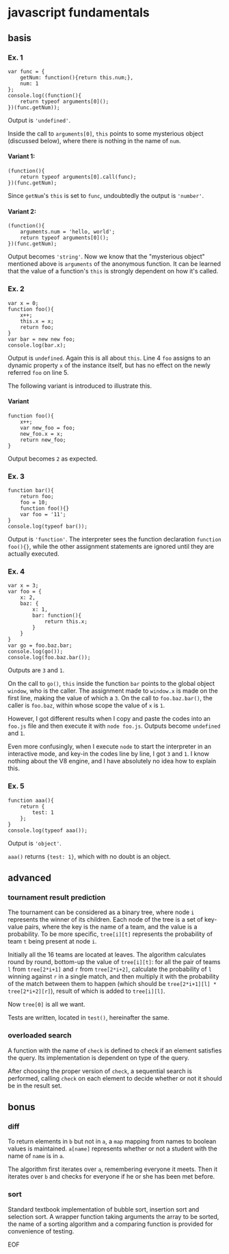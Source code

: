 # javascript fundamentals

## basis
### Ex. 1

	var func = {
		getNum: function(){return this.num;},
		num: 1
	};
	console.log((function(){
		return typeof arguments[0]();
	})(func.getNum));

Output is `'undefined'`.

Inside the call to `arguments[0]`, `this` points to some mysterious object (discussed below), where there is nothing in the name of `num`.


#### Variant 1:  

	(function(){
		return typeof arguments[0].call(func);
	})(func.getNum);

Since `getNum`'s `this` is set to `func`, undoubtedly the output is `'number'`.

#### Variant 2:

	(function(){
		arguments.num = 'hello, world';
		return typeof arguments[0]();
	})(func.getNum);

Output becomes `'string'`. Now we know that the "mysterious object" mentioned above is `arguments` of the anonymous function. It can be learned that the value of a function's `this` is strongly dependent on how it's called.

### Ex. 2

	var x = 0;
	function foo(){
		x++;
		this.x = x;
		return foo;
	}
	var bar = new new foo;
	console.log(bar.x);

Output is `undefined`. Again this is all about `this`. Line 4 `foo` assigns to an dynamic property `x` of the instance itself, but has no effect on the newly referred `foo` on line 5.

The following variant is introduced to illustrate this.

#### Variant

	function foo(){
		x++;
		var new_foo = foo;
		new_foo.x = x;
		return new_foo;
	}

Output becomes `2` as expected.

### Ex. 3

	function bar(){
		return foo;
		foo = 10;
		function foo(){}
		var foo = '11';
	}
	console.log(typeof bar());

Output is `'function'`. The interpreter sees the function declaration `function foo(){}`, while the other assignment statements are ignored until they are actually executed.

### Ex. 4

	var x = 3;
	var foo = {
		x: 2,
		baz: {
			x: 1,
			bar: function(){
				return this.x;
			}
		}
	}
	var go = foo.baz.bar;
	console.log(go());
	console.log(foo.baz.bar());

Outputs are `3` and `1`.

On the call to `go()`, `this` inside the function `bar` points to the global object `window`, who is the caller. The assignment made to `window.x` is made on the first line, making the value of which a `3`. On the call to `foo.baz.bar()`, the caller is `foo.baz`, within whose scope the value of `x` is `1`.

However, I got different results when I copy and paste the codes into an `foo.js` file and then execute it with `node foo.js`. Outputs become `undefined` and `1`.

Even more confusingly, when I execute `node` to start the interpreter in an interactive mode, and key-in the codes line by line, I got `3` and `1`. I know nothing about the V8 engine, and I have absolutely no idea how to explain this.

### Ex. 5

	function aaa(){
		return {
			test: 1
		};
	}
	console.log(typeof aaa());

Output is `'object'`.

`aaa()` returns `{test: 1}`, which with no doubt is an object.

## advanced

### tournament result prediction

The tournament can be considered as a binary tree, where node `i` represents the winner of its children. Each node of the tree is a set of key-value pairs, where the key is the name of a team, and the value is a probability. To be more specific, `tree[i][t]` represents the probability of team `t` being present at node `i`.

Initially all the 16 teams are located at leaves. The algorithm calculates round by round, bottom-up the value of `tree[i][t]`: for all the pair of teams `l` from `tree[2*i+1]` and `r` from `tree[2*i+2]`, calculate the probability of `l` winning against `r` in a single match, and then multiply it with the probability of the match between them to happen (which should be `tree[2*i+1][l] * tree[2*i+2][r]`), result of which is added to `tree[i][l]`.

Now `tree[0]` is all we want.

Tests are written, located in `test()`, hereinafter the same.

### overloaded search

A function with the name of `check` is defined to check if an element satisfies the query. Its implementation is dependent on type of the query.

After choosing the proper version of `check`, a sequential search is performed, calling `check` on each element to decide whether or not it should be in the result set.

## bonus

### diff

To return elements in `b` but not in `a`, a `map` mapping from names to boolean values is maintained. `a[name]` represents whether or not a student with the name of `name` is in `a`.

The algorithm first iterates over `a`, remembering everyone it meets. Then it iterates over `b` and checks for everyone if he or she has been met before.

### sort

Standard textbook implementation of bubble sort, insertion sort and selection sort. A wrapper function taking arguments the array to be sorted, the name of a sorting algorithm and a comparing function is provided for convenience of testing.

EOF
